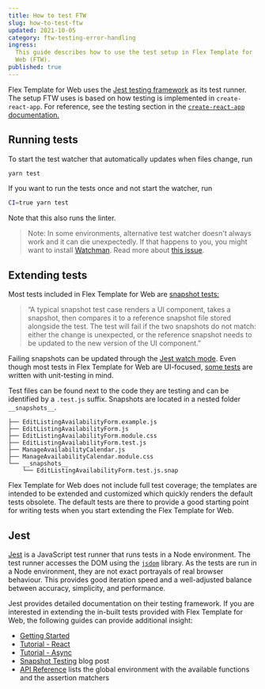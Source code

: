 ```yaml
---
title: How to test FTW
slug: how-to-test-ftw
updated: 2021-10-05
category: ftw-testing-error-handling
ingress:
  This guide describes how to use the test setup in Flex Template for
  Web (FTW).
published: true
---
```


Flex Template for Web uses the
[Jest testing framework](https://jestjs.io/) as its test runner. The
setup FTW uses is based on how testing is implemented in
`create-react-app`. For reference, see the testing section in the
[`create-react-app` documentation.](https://create-react-app.dev/docs/running-tests)

## Running tests

To start the test watcher that automatically updates when files change,
run

```bash
yarn test
```

If you want to run the tests once and not start the watcher, run

```bash
CI=true yarn test
```

Note that this also runs the linter.

> Note: In some environments, alternative test watcher doesn't always
> work and it can die unexpectedly. If that happens to you, you might
> want to install
> [Watchman](https://facebook.github.io/watchman/docs/install/). Read
> more about
> [this issue](https://github.com/facebook/create-react-app/issues/871).

## Extending tests

Most tests included in Flex Template for Web are
[snapshot tests:](https://jestjs.io/docs/snapshot-testing)

> “A typical snapshot test case renders a UI component, takes a
> snapshot, then compares it to a reference snapshot file stored
> alongside the test. The test will fail if the two snapshots do not
> match: either the change is unexpected, or the reference snapshot
> needs to be updated to the new version of the UI component.”

Failing snapshots can be updated through the
[Jest watch mode](https://jestjs.io/docs/snapshot-testing#interactive-snapshot-mode).
Even though most tests in Flex Template for Web are UI-focused,
[some tests](https://github.com/sharetribe/ftw-daily/blob/master/server/api-util/currency.test.js)
are written with unit-testing in mind.

Test files can be found next to the code they are testing and can be
identified by a `.test.js` suffix. Snapshots are located in a nested
folder `__snapshots__`.

```
├── EditListingAvailabilityForm.example.js
├── EditListingAvailabilityForm.js
├── EditListingAvailabilityForm.module.css
├── EditListingAvailabilityForm.test.js
├── ManageAvailabilityCalendar.js
├── ManageAvailabilityCalendar.module.css
└── __snapshots__
    └── EditListingAvailabilityForm.test.js.snap

```

Flex Template for Web does not include full test coverage; the templates
are intended to be extended and customized which quickly renders the
default tests obsolete. The default tests are there to provide a good
starting point for writing tests when you start extending the Flex
Template for Web.

## Jest

[Jest](https://jestjs.io/) is a JavaScript test runner that runs tests
in a Node environment. The test runner accesses the DOM using the
[`jsdom`](https://github.com/jsdom/jsdom) library. As the tests are run
in a Node environment, they are not exact portrayals of real browser
behaviour. This provides good iteration speed and a well-adjusted
balance between accuracy, simplicity, and performance.

Jest provides detailed documentation on their testing framework. If you
are interested in extending the in-built tests provided with Flex
Template for Web, the following guides can provide additional insight:

- [Getting Started](https://jestjs.io/docs/en/getting-started)
- [Tutorial - React](https://jestjs.io/docs/en/tutorial-react)
- [Tutorial - Async](https://jestjs.io/docs/en/tutorial-async)
- [Snapshot Testing](https://jestjs.io/blog/2016/07/27/jest-14.html)
  blog post
- [API Reference](https://jestjs.io/docs/en/api) lists the global
  environment with the available functions and the assertion matchers
